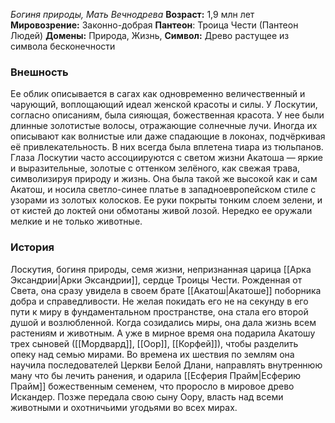 *Богиня природы, Мать Вечнодрева*
**Возраст:** 1,9 млн лет
**Мировозрение:** Законно-добрая
**Пантеон**: Троица Чести (Пантеон Людей)
**Домены:** Природа, Жизнь, 
**Символ:** Древо растущее из символа бесконечности

### Внешность 
Ее облик описывается в сагах как одновременно величественный и чарующий, воплощающий идеал женской красоты и силы. У Лоскутии, согласно описаниям, была сияющая, божественная красота. У нее были длинные золотистые волосы, отражающие солнечные лучи. Иногда их описывают как волнистые или даже спадающие в локонах, подчёркивая её привлекательность. В них всегда была вплетена тиара из тюльпанов. Глаза Лоскутии часто ассоциируются с светом жизни Акатоша — яркие и выразительные, золотые с оттенком зелёного, как свежая трава, символизируя природу и жизнь. Она была такой же высокой как и сам Акатош, и носила светло-синее платье в западноевропейском стиле с узорами из золотых колосков. Ее руки покрыты тонким слоем зелени, и от кистей до локтей они обмотаны  живой лозой. Нередко ее оружали мелкие и не только животные. 



### История
Лоскутия, богиня природы, семя жизни, непризнанная царица [[Арка Эксандрии|Арки Эксандрии]], сердце Троицы Чести. Рожденная от Света, она сразу увидела в своем брате [[Акатош|Акатоше]] поборника добра и справедливости. Не желая покидать его не на секунду в его пути к миру в фундаментальном пространстве, она стала его второй душой и возлюбленной. Когда созидались миры, она дала жизнь всем растениям и животным. А уже в мирное время она подарила Акатошу трех сыновей ([[Мордвард]], [[Оор]], [[Корфей]]), чтобы разделить опеку над семью мирами. Во времена их шествия по землям она научила последователей Церкви Белой Длани, направлять внутреннюю ману что бы лечить ранения, и одарила [[Есферия Прайм|Есферию Прайм]] божественным семенем, что проросло в мировое древо Искандер. Позже передала свою сыну Оору, власть над всеми животными и охотничьими угодьями во всех мирах. 